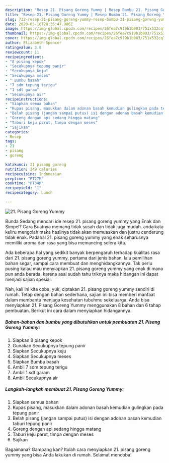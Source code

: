 ```yaml
---
description: "Resep 21. Pisang Goreng Yummy | Resep Bumbu 21. Pisang Goreng Yummy Yang Paling Enak"
title: "Resep 21. Pisang Goreng Yummy | Resep Bumbu 21. Pisang Goreng Yummy Yang Paling Enak"
slug: 732-resep-21-pisang-goreng-yummy-resep-bumbu-21-pisang-goreng-yummy-yang-paling-enak
date: 2020-05-16T20:35:47.986Z
image: https://img-global.cpcdn.com/recipes/26fea7c919b1b903/751x532cq70/21-pisang-goreng-yummy-foto-resep-utama.jpg
thumbnail: https://img-global.cpcdn.com/recipes/26fea7c919b1b903/751x532cq70/21-pisang-goreng-yummy-foto-resep-utama.jpg
cover: https://img-global.cpcdn.com/recipes/26fea7c919b1b903/751x532cq70/21-pisang-goreng-yummy-foto-resep-utama.jpg
author: Elizabeth Spencer
ratingvalue: 3.8
reviewcount: 11
recipeingredient:
- "8 pisang kepok"
- "Secukupnya tepung panir"
- "Secukupnya keju"
- "Secukupnya meses"
- " Bumbu basah"
- "7 sdm tepung terigu"
- "1 sdt garam"
- "Secukupnya air"
recipeinstructions:
- "Siapkan semua bahan"
- "Kupas pisang, masukkan dalam adonan basah kemudian gulingkan pada tepung panir"
- "Belah pisang (jangan sampai putus) isi dengan adonan basah kemudian taburi tepung panir"
- "Goreng dengan api sedang hingga matang"
- "Taburi keju parut, timpa dengan meses"
- "Sajikan"
categories:
- Resep
tags:
- 21
- pisang
- goreng

katakunci: 21 pisang goreng 
nutrition: 249 calories
recipecuisine: Indonesian
preptime: "PT27M"
cooktime: "PT34M"
recipeyield: "1"
recipecategory: Lunch

---
```



![21. Pisang Goreng Yummy](https://img-global.cpcdn.com/recipes/26fea7c919b1b903/751x532cq70/21-pisang-goreng-yummy-foto-resep-utama.jpg)

Bunda Sedang mencari ide resep 21. pisang goreng yummy yang Enak dan Simpel? Cara Buatnya memang tidak susah dan tidak juga mudah. andaikata keliru mengolah maka hasilnya tidak akan memuaskan dan justru cenderung tidak enak. Padahal 21. pisang goreng yummy yang enak seharusnya memiliki aroma dan rasa yang bisa memancing selera kita.

Ada beberapa hal yang sedikit banyak berpengaruh terhadap kualitas rasa dari 21. pisang goreng yummy, pertama dari jenis bahan, lalu pemilihan bahan segar, sampai cara membuat dan menghidangkannya. Tak perlu pusing kalau mau menyiapkan 21. pisang goreng yummy yang enak di mana pun anda berada, karena asal sudah tahu triknya maka hidangan ini dapat menjadi sajian spesial.




Nah, kali ini kita coba, yuk, ciptakan 21. pisang goreng yummy sendiri di rumah. Tetap dengan bahan sederhana, sajian ini bisa memberi manfaat dalam membantu menjaga kesehatan tubuhmu sekeluarga. Anda bisa menyiapkan 21. Pisang Goreng Yummy menggunakan 8 bahan dan 6 tahap pembuatan. Berikut ini cara dalam menyiapkan hidangannya.

<!--inarticleads1-->

##### Bahan-bahan dan bumbu yang dibutuhkan untuk pembuatan 21. Pisang Goreng Yummy:

1. Siapkan 8 pisang kepok
1. Gunakan Secukupnya tepung panir
1. Siapkan Secukupnya keju
1. Siapkan Secukupnya meses
1. Siapkan  Bumbu basah
1. Ambil 7 sdm tepung terigu
1. Ambil 1 sdt garam
1. Ambil Secukupnya air




<!--inarticleads2-->

##### Langkah-langkah membuat 21. Pisang Goreng Yummy:

1. Siapkan semua bahan
1. Kupas pisang, masukkan dalam adonan basah kemudian gulingkan pada tepung panir
1. Belah pisang (jangan sampai putus) isi dengan adonan basah kemudian taburi tepung panir
1. Goreng dengan api sedang hingga matang
1. Taburi keju parut, timpa dengan meses
1. Sajikan




Bagaimana? Gampang kan? Itulah cara menyiapkan 21. pisang goreng yummy yang bisa Anda lakukan di rumah. Selamat mencoba!

